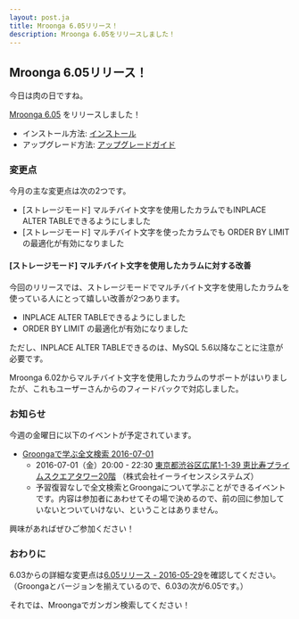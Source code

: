 ```yaml
---
layout: post.ja
title: Mroonga 6.05リリース！
description: Mroonga 6.05をリリースしました！
---
```


## Mroonga 6.05リリース！

今日は肉の日ですね。

[Mroonga 6.05](/ja/docs/news.html#release-6.05) をリリースしました！

  * インストール方法: [インストール](/ja/docs/install.html)
  * アップグレード方法: [アップグレードガイド](/ja/docs/upgrade.html)

### 変更点

今月の主な変更点は次の2つです。

* [ストレージモード] マルチバイト文字を使用したカラムでもINPLACE ALTER TABLEできるようにしました
* [ストレージモード] マルチバイト文字を使ったカラムでも ORDER BY LIMIT の最適化が有効になりました

#### [ストレージモード] マルチバイト文字を使用したカラムに対する改善

今回のリリースでは、ストレージモードでマルチバイト文字を使用したカラムを使っている人にとって嬉しい改善が2つあります。

* INPLACE ALTER TABLEできるようにしました
* ORDER BY LIMIT の最適化が有効になりました

ただし、INPLACE ALTER TABLEできるのは、MySQL 5.6以降なことに注意が必要です。

Mroonga 6.02からマルチバイト文字を使用したカラムのサポートがはいりましたが、これもユーザーさんからのフィードバックで対応しました。

### お知らせ

今週の金曜日に以下のイベントが予定されています。

* [Groongaで学ぶ全文検索 2016-07-01](https://groonga.doorkeeper.jp/events/47449)
  * 2016-07-01（金）20:00 - 22:30 [東京都渋谷区広尾1-1-39 恵比寿プライムスクエアタワー20階](https://www.google.co.jp/maps?q=35.650109,139.71259880000002) （株式会社イーライセンスシステムズ）
  * 予習復習なしで全文検索とGroongaについて学ぶことができるイベントです。内容は参加者にあわせてその場で決めるので、前の回に参加していないとついていけない、ということはありません。

興味があればぜひご参加ください！

### おわりに

6.03からの詳細な変更点は[6.05リリース - 2016-05-29](/ja/docs/news.html#release-6.05)を確認してください。
（Groongaとバージョンを揃えているので、6.03の次が6.05です。）

それでは、Mroongaでガンガン検索してください！

